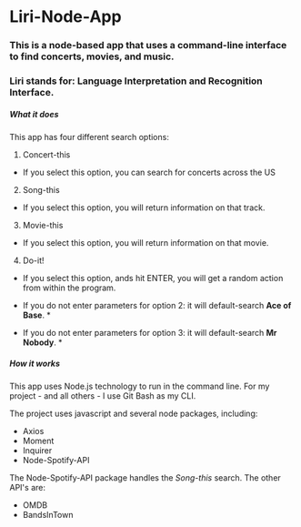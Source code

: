 # Liri-Node-App
### This is a node-based app that uses a command-line interface to find concerts, movies, and music.
### Liri stands for: Language Interpretation and Recognition Interface.

##### What it does
This app has four different search options:
1. Concert-this
  * If you select this option, you can search for concerts across the US
2. Song-this
  * If you select this option, you will return information on that track.
3. Movie-this
  * If you select this option, you will return information on that movie.
4. Do-it!
  * If you select this option, ands hit ENTER, you will get a random action from within the program.

* If you do not enter parameters for option 2: it will default-search __Ace of Base__. *
* If you do not enter parameters for option 3: it will default-search __Mr Nobody__. *

##### How it works
This app uses Node.js technology to run in the command line. For my project - and all others - I use Git Bash as my CLI.

The project uses javascript and several node packages, including:
* Axios
* Moment
* Inquirer
* Node-Spotify-API

The Node-Spotify-API package handles the *Song-this* search. The other API's are:
* OMDB
* BandsInTown
